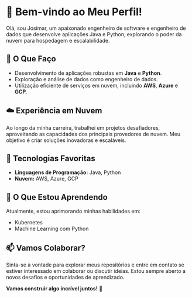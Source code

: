 # 👋 Bem-vindo ao Meu Perfil!

Olá, sou Josimar, um apaixonado engenheiro de software e engenheiro de dados que desenvolve aplicações Java e Python, explorando o poder da nuvem para hospedagem e escalabilidade.

## 💼 O Que Faço

- Desenvolvimento de aplicações robustas em **Java** e **Python**.
- Exploração e análise de dados como engenheiro de dados.
- Utilização eficiente de serviços em nuvem, incluindo **AWS**, **Azure** e **GCP**.

## ☁️ Experiência em Nuvem

Ao longo da minha carreira, trabalhei em projetos desafiadores, aproveitando as capacidades dos principais provedores de nuvem. Meu objetivo é criar soluções inovadoras e escaláveis.

## 🚀 Tecnologias Favoritas

- **Linguagens de Programação:** Java, Python
- **Nuvem:** AWS, Azure, GCP

## 🌱 O Que Estou Aprendendo

Atualmente, estou aprimorando minhas habilidades em:

- Kubernetes
- Machine Learning com Python

## 📫 Vamos Colaborar?

Sinta-se à vontade para explorar meus repositórios e entre em contato se estiver interessado em colaborar ou discutir ideias. Estou sempre aberto a novos desafios e oportunidades de aprendizado.

**Vamos construir algo incrível juntos!** 🚀
